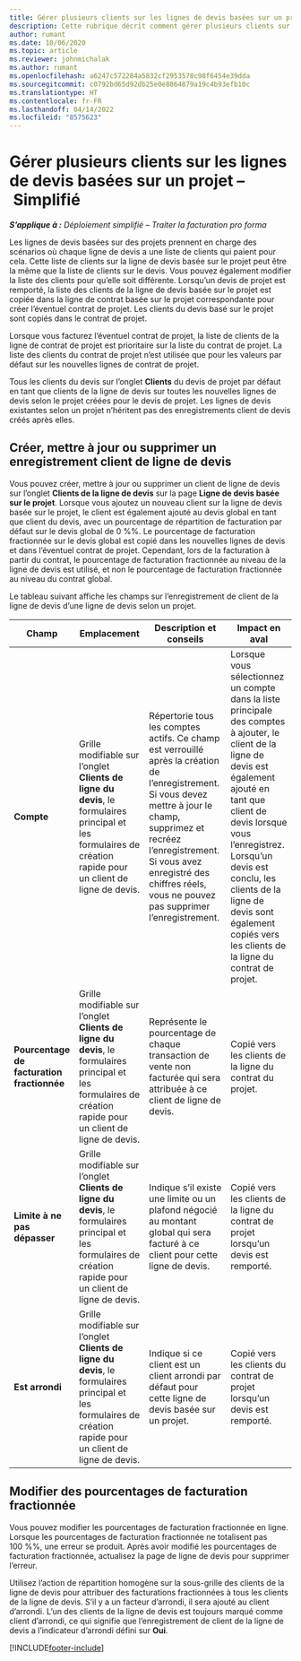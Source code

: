 ```yaml
---
title: Gérer plusieurs clients sur les lignes de devis basées sur un projet – Simplifié
description: Cette rubrique décrit comment gérer plusieurs clients sur des lignes de devis basées sur des projets.
author: rumant
ms.date: 10/06/2020
ms.topic: article
ms.reviewer: johnmichalak
ms.author: rumant
ms.openlocfilehash: a6247c572284a5832cf2953578c98f6454e39dda
ms.sourcegitcommit: c0792bd65d92db25e0e8864879a19c4b93efb10c
ms.translationtype: HT
ms.contentlocale: fr-FR
ms.lasthandoff: 04/14/2022
ms.locfileid: "8575623"
---
```

# <a name="manage-multiple-customers-on-project-based-quote-lines---lite"></a>Gérer plusieurs clients sur les lignes de devis basées sur un projet – Simplifié

_**S’applique à :** Déploiement simplifié – Traiter la facturation pro forma_

Les lignes de devis basées sur des projets prennent en charge des scénarios où chaque ligne de devis a une liste de clients qui paient pour cela. Cette liste de clients sur la ligne de devis basée sur le projet peut être la même que la liste de clients sur le devis. Vous pouvez également modifier la liste des clients pour qu’elle soit différente. Lorsqu’un devis de projet est remporté, la liste des clients de la ligne de devis basée sur le projet est copiée dans la ligne de contrat basée sur le projet correspondante pour créer l’éventuel contrat de projet. Les clients du devis basé sur le projet sont copiés dans le contrat de projet.

Lorsque vous facturez l’éventuel contrat de projet, la liste de clients de la ligne de contrat de projet est prioritaire sur la liste du contrat de projet. La liste des clients du contrat de projet n’est utilisée que pour les valeurs par défaut sur les nouvelles lignes de contrat de projet.

Tous les clients du devis sur l’onglet **Clients** du devis de projet par défaut en tant que clients de la ligne de devis sur toutes les nouvelles lignes de devis selon le projet créées pour le devis de projet. Les lignes de devis existantes selon un projet n’héritent pas des enregistrements client de devis créés après elles.

## <a name="create-update-or-delete-a-quote-line-customer-record"></a>Créer, mettre à jour ou supprimer un enregistrement client de ligne de devis

Vous pouvez créer, mettre à jour ou supprimer un client de ligne de devis sur l’onglet **Clients de la ligne de devis** sur la page **Ligne de devis basée sur le projet**. Lorsque vous ajoutez un nouveau client sur la ligne de devis basée sur le projet, le client est également ajouté au devis global en tant que client du devis, avec un pourcentage de répartition de facturation par défaut sur le devis global de 0 %%. Le pourcentage de facturation fractionnée sur le devis global est copié dans les nouvelles lignes de devis et dans l’éventuel contrat de projet. Cependant, lors de la facturation à partir du contrat, le pourcentage de facturation fractionnée au niveau de la ligne de devis est utilisé, et non le pourcentage de facturation fractionnée au niveau du contrat global. 

Le tableau suivant affiche les champs sur l’enregistrement de client de la ligne de devis d’une ligne de devis selon un projet.

| Champ | Emplacement | Description et conseils | Impact en aval |
| --- | --- | --- | --- |
| **Compte** | Grille modifiable sur l’onglet **Clients de ligne du devis**, le formulaires principal et les formulaires de création rapide pour un client de ligne de devis. | Répertorie tous les comptes actifs. Ce champ est verrouillé après la création de l’enregistrement. Si vous devez mettre à jour le champ, supprimez et recréez l’enregistrement. Si vous avez enregistré des chiffres réels, vous ne pouvez pas supprimer l’enregistrement. | Lorsque vous sélectionnez un compte dans la liste principale des comptes à ajouter, le client de la ligne de devis est également ajouté en tant que client de devis lorsque vous l’enregistrez. Lorsqu’un devis est conclu, les clients de la ligne de devis sont également copiés vers les clients de la ligne du contrat de projet. |
| **Pourcentage de facturation fractionnée** | Grille modifiable sur l’onglet **Clients de ligne du devis**, le formulaires principal et les formulaires de création rapide pour un client de ligne de devis. | Représente le pourcentage de chaque transaction de vente non facturée qui sera attribuée à ce client de ligne de devis. | Copié vers les clients de la ligne du contrat du projet. |
| **Limite à ne pas dépasser** | Grille modifiable sur l’onglet **Clients de ligne du devis**, le formulaires principal et les formulaires de création rapide pour un client de ligne de devis. | Indique s’il existe une limite ou un plafond négocié au montant global qui sera facturé à ce client pour cette ligne de devis. | Copié vers les clients de la ligne du contrat de projet lorsqu’un devis est remporté. |
| **Est arrondi** | Grille modifiable sur l’onglet **Clients de ligne du devis**, le formulaires principal et les formulaires de création rapide pour un client de ligne de devis. | Indique si ce client est un client arrondi par défaut pour cette ligne de devis basée sur un projet. | Copié vers les clients du contrat de projet lorsqu’un devis est remporté. |

## <a name="edit-billing-split-percentages"></a>Modifier des pourcentages de facturation fractionnée

Vous pouvez modifier les pourcentages de facturation fractionnée en ligne. Lorsque les pourcentages de facturation fractionnée ne totalisent pas 100 %%, une erreur se produit. Après avoir modifié les pourcentages de facturation fractionnée, actualisez la page de ligne de devis pour supprimer l’erreur.

Utilisez l’action de répartition homogène sur la sous-grille des clients de la ligne de devis pour attribuer des facturations fractionnées à tous les clients de la ligne de devis. S’il y a un facteur d’arrondi, il sera ajouté au client d’arrondi. L’un des clients de la ligne de devis est toujours marqué comme client d’arrondi, ce qui signifie que l’enregistrement de client de la ligne de devis a l’indicateur d’arrondi défini sur **Oui**. 


[!INCLUDE[footer-include](../../includes/footer-banner.md)]